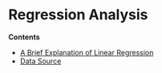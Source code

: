# Regression Analysis 
**Contents** <br/>
- <a href= https://github.com/amellmegadt/Regression-Analysis/blob/main/note.md> A Brief Explanation of Linear Regression <a/> <br/>
- <a href= https://www.kaggle.com/datasets/tawfikelmetwally/chicago-house-price> Data Source <a/>
